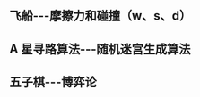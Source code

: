 ## 飞船---摩擦力和碰撞（w、s、d）
<preview path="../demo/canvas/part4/collisionAndFriction.vue"></preview>

## A 星寻路算法---随机迷宫生成算法
<preview path="../demo/canvas/part4/aStartRandomMaze.vue"></preview>

## 五子棋---博弈论
<preview path="../demo/canvas/part4/gomoku.vue"></preview>